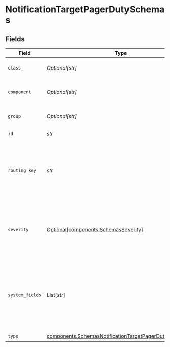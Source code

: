 # NotificationTargetPagerDutySchemas


## Fields

| Field                                                                                                                              | Type                                                                                                                               | Required                                                                                                                           | Description                                                                                                                        |
| ---------------------------------------------------------------------------------------------------------------------------------- | ---------------------------------------------------------------------------------------------------------------------------------- | ---------------------------------------------------------------------------------------------------------------------------------- | ---------------------------------------------------------------------------------------------------------------------------------- |
| `class_`                                                                                                                           | *Optional[str]*                                                                                                                    | :heavy_minus_sign:                                                                                                                 | Optional, default class value                                                                                                      |
| `component`                                                                                                                        | *Optional[str]*                                                                                                                    | :heavy_minus_sign:                                                                                                                 | Optional, default component value                                                                                                  |
| `group`                                                                                                                            | *Optional[str]*                                                                                                                    | :heavy_minus_sign:                                                                                                                 | Optional, default group value                                                                                                      |
| `id`                                                                                                                               | *str*                                                                                                                              | :heavy_check_mark:                                                                                                                 | Unique ID for this output                                                                                                          |
| `routing_key`                                                                                                                      | *str*                                                                                                                              | :heavy_check_mark:                                                                                                                 | This is the 32 character Integration Key for an integration on a service or on a global ruleset.                                   |
| `severity`                                                                                                                         | [Optional[components.SchemasSeverity]](../../models/components/schemasseverity.md)                                                 | :heavy_minus_sign:                                                                                                                 | Default value for message severity, will be overwritten by value of __severity if set. Defaults to info.                           |
| `system_fields`                                                                                                                    | List[*str*]                                                                                                                        | :heavy_minus_sign:                                                                                                                 | Set of fields to automatically add to events using this output. E.g.: cribl_pipe, c*. Wildcards supported.                         |
| `type`                                                                                                                             | [components.SchemasNotificationTargetPagerDutyOutputType](../../models/components/schemasnotificationtargetpagerdutyoutputtype.md) | :heavy_check_mark:                                                                                                                 | N/A                                                                                                                                |